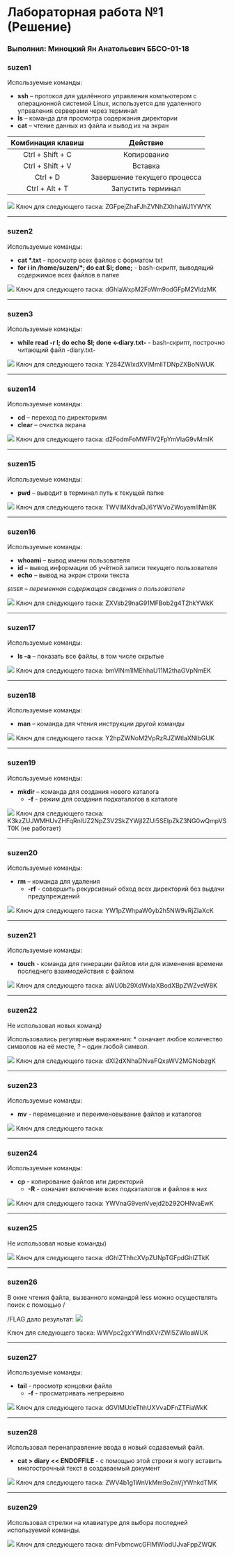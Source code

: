 # Лабораторная работа №1 (Решение)
###  Выполнил: Миноцкий Ян Анатольевич ББСО-01-18

### suzen1
Используемые команды:
- **ssh** – протокол для удалённого управления компьютером с операционной системой Linux, используется для удаленного управления серверами через терминал
-  **ls** – команда для просмотра содержания директории
- **cat** – чтение данных из файла и вывод их на экран

|  Комбинация клавиш | Действие  |
| :------------: | :------------: |
| Ctrl + Shift + C  |  Копирование |
| Ctrl + Shift + V  |  Вставка |
| Ctrl + D   | Завершение текущего процесса  |
| Ctrl + Alt + T  | Запустить терминал |

![](https://github.com/Yan-Minotskiy/labOS/blob/master/screenshots/1.png)
Ключ для следующего таска: ZGFpejZhaFJhZVNhZXhhaWJ1YWYK

------------

### suzen2
Используемые команды:
- **cat \*.txt** - просмотр всех файлов с форматом txt
-  **for i in /home/suzen/*; do cat $i; done;** - bash-скрипт, выводящий содержимое всех файлов в папке

![](https://github.com/Yan-Minotskiy/labOS/blob/master/screenshots/2.png)
Ключ для следующего таска: dGhlaWxpM2FoWm9odGFpM2VldzMK

------------

### suzen3
Используемые команды:
-  **while read -r l; do echo $l; done <-diary.txt-** - bash-скрипт, построчно читающий файл -diary.txt-

![](https://github.com/Yan-Minotskiy/labOS/blob/master/screenshots/3.png)
Ключ для следующего таска: Y284ZWlxdXVlMmllTDNpZXBoNWUK

------------

### suzen14
Используемые команды:
- **cd** – переход по директориям
- **clear** – очистка экрана

![](https://github.com/Yan-Minotskiy/labOS/blob/master/screenshots/14.png)
Ключ для следующего таска: d2FodmFoMWFlV2FpYmVlaG9vMmIK

------------

### suzen15
Используемые команды:
- **pwd** – выводит в терминал путь к текущей папке

![](https://github.com/Yan-Minotskiy/labOS/blob/master/screenshots/15.png)
Ключ для следующего таска: TWVlMXdvaDJ6YWVoZWoyamllNm8K

------------

### suzen16
Используемые команды:
- **whoami** – вывод имени пользователя
- **id** – вывод информации об учётной записи текущего пользователя
- **echo** – вывод на экран строки текста

*`$USER` – переменная содержащая сведения о пользователе*

![](https://github.com/Yan-Minotskiy/labOS/blob/master/screenshots/16.png)
Ключ для следующего таска: ZXVsb29naG91MFBob2g4T2hkYWkK

------------

### suzen17
Используемые команды:
- **ls –a** – показать все файлы, в том числе скрытые

![](https://github.com/Yan-Minotskiy/labOS/blob/master/screenshots/17.png)
Ключ для следующего таска: bmVlNm1lMEhhaU11M2thaGVpNmEK

------------

### suzen18
Используемые команды:
- **man** – команда для чтения инструкции другой команды

![](https://github.com/Yan-Minotskiy/labOS/blob/master/screenshots/18.png)
Ключ для следующего таска: Y2hpZWNoM2VpRzRJZWtlaXNlbGUK

------------

### suzen19
Используемые команды:
- **mkdir** – команда для создания нового каталога
  - **-f** - режим для создания подкаталогов в каталоге
  
![](https://github.com/Yan-Minotskiy/labOS/blob/master/screenshots/19.png)
Ключ для следующего таска: K3kzZUJWMHUvZHFqRnlUZ2NpZ3V2SkZYWjl2ZUl5SElpZkZ3NG0wQmpVST0K (не работает)

------------

### suzen20
Используемые команды:
- **rm** – команда для удаления
  - **-rf** - совершить рекурсивный обход всех директорий без выдачи предупреждений
  
![](https://github.com/Yan-Minotskiy/labOS/blob/master/screenshots/20.png)
Ключ для следующего таска: YW1pZWhpaW0yb2h5NW9vRjZlaXcK

------------

### suzen21
Используемые команды:
- **touch** - команда для гинерации файлов или для изменения времени последнего взаимодействия с файлом

![](https://github.com/Yan-Minotskiy/labOS/blob/master/screenshots/21.png)
Ключ для следующего таска: aWU0b29XdWxlaXBodXBpZWZveW8K

------------

### suzen22
Не использовал новых команд)

Использовались регулярные выражения:
\* означает любое количество символов на её месте, ? – один любой символ.

![](https://github.com/Yan-Minotskiy/labOS/blob/master/screenshots/22.png)
Ключ для следующего таска: dXI2dXNhaDNvaFQxaWV2MGNobzgK

------------

### suzen23
Используемые команды:
- **mv** - перемещение и переименовывание файлов и каталогов

![](https://github.com/Yan-Minotskiy/labOS/blob/master/screenshots/23.png)
Ключ для следующего таска: 

------------

### suzen24
Используемые команды:
- **cp** - копирование файлов или директорий
  - **-R** - означает включение всех подкаталогов и файлов в них 

![](https://github.com/Yan-Minotskiy/labOS/blob/master/screenshots/24.png)
Ключ для следующего таска: YWVnaG9venVvejd2b292OHNvaEwK

------------

### suzen25
Не использовал новые команды)

![](https://github.com/Yan-Minotskiy/labOS/blob/master/screenshots/25.png)
Ключ для следующего таска: dGhlZThhcXVpZUNpTGFpdGhlZTkK

------------

### suzen26
В окне чтения файла, вызванного командой less можно осуществлять поиск с помощью \/

\/FLAG дало результат:
![](https://github.com/Yan-Minotskiy/labOS/blob/master/screenshots/26.png)

Ключ для следующего таска: WWVpc2gxYWlndXVrZWl5ZWloaWUK

------------

### suzen27
Используемые команды:
- **tail** - просмотр концовки файла
  - **-f** - просматривать непрерывно

![](https://github.com/Yan-Minotskiy/labOS/blob/master/screenshots/27.png)
Ключ для следующего таска: dGVlMUtleThhUXVvaDFnZTFiaWkK

------------

### suzen28
Использовал перенаправление ввода в новый содаваемый файл.
- **cat > diary << ENDOFFILE** - с помощью этой строки я могу вставить многострочный текст в создаваемый документ


![](https://github.com/Yan-Minotskiy/labOS/blob/master/screenshots/28.png)
Ключ для следующего таска: ZWV4b1g1WnVkMm9oZnVjYWhkdTMK

------------

### suzen29
Использовал стрелки на клавиатуре для выбора последней используемой команды.

![](https://github.com/Yan-Minotskiy/labOS/blob/master/screenshots/29.png)
Ключ для следующего таска: dmFvbmcwcGFlMWlodUJvaFppZWQK
